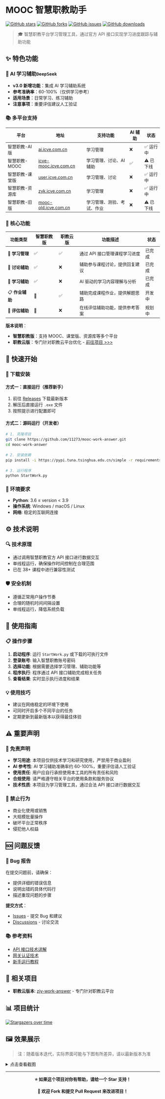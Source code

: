 # MOOC 智慧职教助手

[![GitHub stars](https://img.shields.io/github/stars/11273/mooc-work-answer?style=flat-square&logo=github)](https://github.com/11273/mooc-work-answer)
[![GitHub forks](https://img.shields.io/github/forks/11273/mooc-work-answer?style=flat-square&logo=github)](https://github.com/11273/mooc-work-answer)
[![GitHub issues](https://img.shields.io/github/issues/11273/mooc-work-answer?style=flat-square&logo=github)](https://github.com/11273/mooc-work-answer/issues)
[![GitHub downloads](https://img.shields.io/github/downloads/11273/mooc-work-answer/total?style=flat-square&logo=github)](https://github.com/11273/mooc-work-answer/releases)

> 🎓 智慧职教平台学习管理工具，通过官方 API 接口实现学习进度跟踪与辅助功能

## ✨ 特色功能

### 🤖 AI 学习辅助`DeepSeek`

- **v3.0 新增功能**：集成 AI 学习辅助系统
- **参考准确率**：60-100%（仅供学习参考）
- **适用场景**：日常学习、练习辅助
- **注意事项**：重要评估建议人工验证

### 📚 多平台支持

| 平台            | 地址                                                                                  | 支持功能                   | AI 辅助 | 状态      |
| --------------- | ------------------------------------------------------------------------------------- | -------------------------- | ------- | --------- |
| 智慧职教-AI 版  | [ai.icve.com.cn](https://ai.icve.com.cn/)                                             | 学习管理                   | ❌      | ✅ 运行中 |
| 智慧职教-MOOC   | [icve-mooc.icve.com.cn](https://icve-mooc.icve.com.cn)                                | 学习管理、讨论、AI 辅助    | ✅      | ⚠️ 已下线 |
| 智慧职教-课堂版 | [user.icve.com.cn](https://user.icve.com.cn/learning/u/student/teaching/index.action) | 学习管理、讨论             | ❌      | ✅ 运行中 |
| 智慧职教-资源库 | [zyk.icve.com.cn](https://zyk.icve.com.cn/)                                           | 学习管理                   | ❌      | ✅ 运行中 |
| 智慧职教-旧版   | [mooc-old.icve.com.cn](https://mooc-old.icve.com.cn)                                  | 学习管理、测验、考试、作业 | ❌      | ⚠️ 已下线 |

### 🔧 核心功能

| 功能类型        | 智慧职教版 | 职教云版 | 功能描述                       | 状态   |
| --------------- | ---------- | -------- | ------------------------------ | ------ |
| 📖 **学习管理** | ✅         | ✅       | 通过 API 接口管理课程学习进度  | 已完成 |
| 💬 **讨论辅助** | ✅         | ❌       | 辅助参与课程讨论，提供回复建议 | 已完成 |
| 📝 **学习辅助** | ✅         | ❌       | AI 驱动的学习内容理解与分析    | 已完成 |
| 📋 **作业辅助** | 🔄         | ✅       | 辅助完成课程作业，提供解题思路 | 开发中 |
| 🎯 **评估辅助** | 🔄         | ❌       | 在线评估辅助功能，提供参考答案 | 规划中 |

**版本说明**：

- **智慧职教版**：支持 MOOC、课堂版、资源库等多个平台
- **职教云版**：专门针对职教云平台优化 - [前往项目 >>>](https://github.com/11273/zjy-work-answer)

## 🚀 快速开始

### 💾 下载安装

#### 方式一：直接运行（推荐新手）

1. 前往 [Releases](https://github.com/11273/mooc-work-answer/releases/latest) 下载最新版本
2. 解压后直接运行 `.exe` 文件
3. 按照提示进行配置即可

#### 方式二：源码运行（开发者）

```bash
# 1. 克隆项目
git clone https://github.com/11273/mooc-work-answer.git
cd mooc-work-answer

# 2. 安装依赖
pip install -i https://pypi.tuna.tsinghua.edu.cn/simple -r requirements.txt

# 3. 运行程序
python StartWork.py
```

### 🔧 环境要求

- **Python**: 3.6 ≤ version < 3.9
- **操作系统**: Windows / macOS / Linux
- **网络**: 稳定的互联网连接

## ⚙️ 技术说明

### 🔍 技术原理

- 通过调用智慧职教官方 API 接口进行数据交互
- 单线程运行，确保操作时间控制在合理范围
- 已在 38+ 课程中进行兼容性测试

### 🛡️ 安全机制

- 遵循正常用户操作节奏
- 合理的随机时间间隔设置
- 单线程运行，降低系统负载

## 📖 使用指南

### 📋 操作步骤

1. **启动程序**: 运行 `StartWork.py` 或下载的可执行文件
2. **登录账号**: 输入智慧职教账号密码
3. **选择功能**: 根据需要选择学习管理、辅助功能等
4. **程序执行**: 程序通过 API 接口辅助完成相关任务
5. **查看结果**: 实时显示执行进度和结果

### 💡 使用技巧

- 建议在网络稳定的环境下使用
- 可同时开启多个不同平台的任务
- 定期更新到最新版本以获得最佳体验

## ⚠️ 重要声明

### 📢 免责声明

- **学习用途**: 本项目仅供技术学习和研究使用，严禁用于商业盈利
- **AI 参考性**: AI 学习辅助准确率约 60-100%，重要评估请人工验证
- **使用责任**: 用户应自行承担使用本工具的所有责任和风险
- **合规使用**: 请严格遵守相关平台的使用条款和服务协议
- **技术性质**: 本项目为学习管理工具，通过合法 API 接口进行数据交互

### 🚫 禁止行为

- 商业化使用或销售
- 大规模批量操作
- 破坏平台正常秩序
- 侵犯他人权益

## 🆘 问题反馈

### 🐛 Bug 报告

在提交问题前，请确保：

- 提供详细的错误信息
- 说明出错的具体代码行
- 描述重现问题的步骤

**提交方式**：

- [Issues](https://github.com/11273/mooc-work-answer/issues/new) - 提交 Bug 和建议
- [Discussions](https://github.com/11273/mooc-work-answer/discussions) - 讨论交流

### 📚 参考资料

- [API 接口技术详解](https://www.52pojie.cn/thread-1338063-1-1.html)
- [网关认证技术](https://www.52pojie.cn/thread-1713942-1-1.html)
- [新手运行教程](REAEME_RUN.md)

## 🎯 相关项目

- **职教云版本**: [zjy-work-answer](https://github.com/11273/zjy-work-answer) - 专门针对职教云平台

## 📊 项目统计

[![Stargazers over time](https://starchart.cc/11273/mooc-work-answer.svg)](https://github.com/11273/mooc-work-answer)

## 🖼️ 效果展示

> 注：随着版本迭代，实际界面可能与下图有所差异，请以最新版本为准

<details>
<summary>点击查看截图</summary>

![AI答题](./images/ai.png)

![功能主界面](./images/1.jpg)

![刷课进度](./images/2.jpg)

![答题界面](./images/3.jpg)

![完成统计](./images/4.jpg)

![结果展示](./images/5.jpg)

![详细日志](./images/6.jpg)

</details>

---

<div align="center">

**⭐ 如果这个项目对你有帮助，请给一个 Star 支持！**

**📢 欢迎 Fork 和提交 Pull Request 来改进项目！**

</div>
